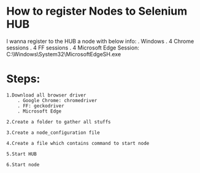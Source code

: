 # How to register Nodes to Selenium HUB
I wanna register to the HUB a node with below info: 
    . Windows 
    . 4 Chrome sessions 
    . 4 FF sessions 
    . 4 Microsoft Edge Session: C:\Windows\System32\MicrosoftEdgeSH.exe
    

# Steps:
    1.Download all browser driver 
        . Google Chrome: chromedriver 
        . FF: geckodriver 
        . Microsoft Edge

    2.Create a folder to gather all stuffs

    3.Create a node_configuration file

    4.Create a file which contains command to start node

    5.Start HUB

    6.Start node
